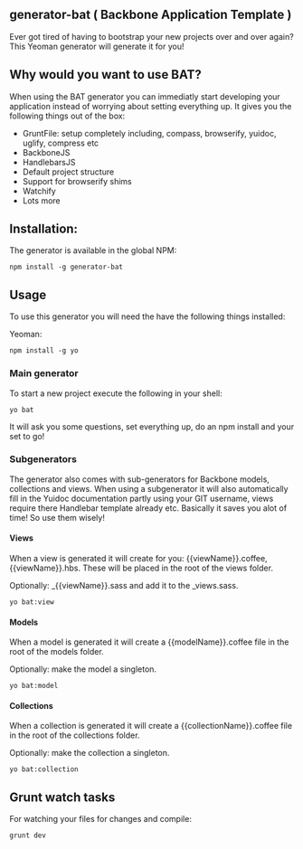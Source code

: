 ## generator-bat ( Backbone Application Template )
Ever got tired of having to bootstrap your new projects over and over again? This Yeoman generator will generate it for you!

## Why would you want to use BAT?
When using the BAT generator you can immediatly start developing your application instead of worrying about setting everything up.
It gives you the following things out of the box:

- GruntFile: setup completely including, compass, browserify, yuidoc, uglify, compress etc
- BackboneJS
- HandlebarsJS
- Default project structure
- Support for browserify shims
- Watchify
- Lots more

## Installation:
The generator is available in the global NPM:

```shell
npm install -g generator-bat 
```

## Usage

To use this generator you will need the have the following things installed:

Yeoman:
```shell
npm install -g yo
```

### Main generator
To start a new project execute the following in your shell:

```shell
yo bat
```

It will ask you some questions, set everything up, do an npm install and your set to go!

### Subgenerators
The generator also comes with sub-generators for Backbone models, collections and views.
When using a subgenerator it will also automatically fill in the Yuidoc documentation partly
using your GIT username, views require there Handlebar template already etc. Basically it saves you
alot of time! So use them wisely!

#### Views
When a view is generated it will create for you: {{viewName}}.coffee, {{viewName}}.hbs. These will be placed in 
the root of the views folder.

Optionally: _{{viewName}}.sass and add it to the _views.sass.

```shell
yo bat:view
```

#### Models
When a model is generated it will create a {{modelName}}.coffee file in the root of the models folder.

Optionally: make the model a singleton.

```shell
yo bat:model
```

#### Collections
When a collection is generated it will create a {{collectionName}}.coffee file in the root of the collections folder.

Optionally: make the collection a singleton.

```shell
yo bat:collection
```

## Grunt watch tasks
For watching your files for changes and compile:

```shell
grunt dev
```



